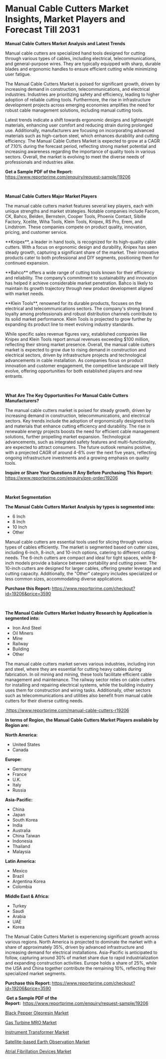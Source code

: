 <p><h1>Manual Cable Cutters Market Insights, Market Players and Forecast Till 2031</h1></p><p><strong>Manual Cable Cutters Market Analysis and Latest Trends</strong></p>
<p><p>Manual cable cutters are specialized hand tools designed for cutting through various types of cables, including electrical, telecommunications, and general-purpose wires. They are typically equipped with sharp, durable blades and ergonomic handles to ensure efficient cutting while minimizing user fatigue.  </p><p>The Manual Cable Cutters Market is poised for significant growth, driven by increasing demand in construction, telecommunications, and electrical industries. Industries are prioritizing safety and efficiency, leading to higher adoption of reliable cutting tools. Furthermore, the rise in infrastructure development projects across emerging economies amplifies the need for robust cable management solutions, including manual cutting tools.</p><p>Latest trends indicate a shift towards ergonomic designs and lightweight materials, enhancing user comfort and reducing strain during prolonged use. Additionally, manufacturers are focusing on incorporating advanced materials such as high-carbon steel, which enhances durability and cutting efficiency. The Manual Cable Cutters Market is expected to grow at a CAGR of 7.10% during the forecast period, reflecting strong market potential and increasing awareness regarding the importance of quality tools in various sectors. Overall, the market is evolving to meet the diverse needs of professionals and industries alike.</p></p>
<p><strong>Get a Sample PDF of the Report:&nbsp;</strong> <a href="https://www.reportprime.com/enquiry/request-sample/19206?utm_campaign=1836&utm_medium=2&utm_source=Github&utm_content=ia&utm_term=22112024&utm_id=manual-cable-cutters">https://www.reportprime.com/enquiry/request-sample/19206</a></p>
<p>&nbsp;</p>
<p><strong>Manual Cable Cutters Major Market Players</strong></p>
<p><p>The manual cable cutters market features several key players, each with unique strengths and market strategies. Notable companies include Facom, CK, Bahco, Belden, Bernstein, Cooper Tools, Phoenix Contact, Sibille Factory, Xcelite, Wiha Tools, Klein Tools, Knipex, RS Pro, Erem, and Lindstrom. These companies compete on product quality, innovation, pricing, and customer service.</p><p>**Knipex**, a leader in hand tools, is recognized for its high-quality cable cutters. With a focus on ergonomic design and durability, Knipex has seen steady growth, capturing a significant share of the market. Their innovative products cater to both professional and DIY segments, positioning them for continued expansion.</p><p>**Bahco** offers a wide range of cutting tools known for their efficiency and reliability. The company’s commitment to sustainability and innovation has helped it achieve considerable market penetration. Bahco is likely to maintain its growth trajectory through new product development aligned with market needs.</p><p>**Klein Tools**, renowned for its durable products, focuses on the electrical and telecommunications sectors. The company's strong brand loyalty among professionals and robust distribution channels contribute to its solid market performance. Klein Tools is projected to grow further by expanding its product line to meet evolving industry standards.</p><p>While specific sales revenue figures vary, established companies like Knipex and Klein Tools report annual revenues exceeding $100 million, reflecting their strong market presence. Overall, the manual cable cutters market is expected to grow due to rising demand in construction and electrical sectors, driven by infrastructure projects and technological advancements in cable installation. As companies focus on product innovation and customer engagement, the competitive landscape will likely evolve, offering opportunities for both established players and new entrants.</p></p>
<p>&nbsp;</p>
<p><strong>What Are The Key Opportunities For Manual Cable Cutters Manufacturers?</strong></p>
<p><p>The manual cable cutters market is poised for steady growth, driven by increasing demand in construction, telecommunications, and electrical sectors. Key trends include the adoption of ergonomically designed tools and materials that enhance cutting efficiency and durability. The rise in renewable energy projects boosts the need for efficient cable management solutions, further propelling market expansion. Technological advancements, such as integrated safety features and multi-functionality, are expected to attract consumers. The future outlook remains positive, with a projected CAGR of around 4-6% over the next five years, reflecting ongoing infrastructure investments and a growing emphasis on quality tools.</p></p>
<p><strong>Inquire or Share Your Questions If Any Before Purchasing This Report:</strong> <a href="https://www.reportprime.com/enquiry/pre-order/19206?utm_campaign=1836&utm_medium=2&utm_source=Github&utm_content=ia&utm_term=22112024&utm_id=manual-cable-cutters">https://www.reportprime.com/enquiry/pre-order/19206</a></p>
<p>&nbsp;</p>
<p><strong>Market Segmentation</strong></p>
<p><strong>The Manual Cable Cutters Market Analysis by types is segmented into:</strong></p>
<p><ul><li>6 Inch</li><li>8 Inch</li><li>10 Inch</li><li>Other</li></ul></p>
<p><p>Manual cable cutters are essential tools used for slicing through various types of cables efficiently. The market is segmented based on cutter sizes, including 6-inch, 8-inch, and 10-inch options, catering to different cutting needs. The 6-inch cutters are compact and ideal for tight spaces, while 8-inch models provide a balance between portability and cutting power. The 10-inch cutters are designed for larger cables, offering greater leverage and cutting capacity. Additionally, the "Other" category includes specialized or less common sizes, accommodating diverse applications.</p></p>
<p><strong>Purchase this Report:&nbsp;</strong><a href="https://www.reportprime.com/checkout?id=19206&price=3590&utm_campaign=1836&utm_medium=2&utm_source=Github&utm_content=ia&utm_term=22112024&utm_id=manual-cable-cutters">https://www.reportprime.com/checkout?id=19206&price=3590</a></p>
<p>&nbsp;</p>
<p><strong>The Manual Cable Cutters Market Industry Research by Application is segmented into:</strong></p>
<p><ul><li>Iron And Steel</li><li>Oil Miners</li><li>Mine</li><li>Railway</li><li>Building</li><li>Other</li></ul></p>
<p><p>The manual cable cutters market serves various industries, including iron and steel, where they are essential for cutting heavy cables during fabrication. In oil mining and mining, these tools facilitate efficient cable management and maintenance. The railway sector relies on cable cutters for installing and repairing electrical systems, while the building industry uses them for construction and wiring tasks. Additionally, other sectors such as telecommunications and utilities also benefit from manual cable cutters for their diverse cutting needs.</p></p>
<p><a href="https://www.reportprime.com/manual-cable-cutters-r19206?utm_campaign=1836&utm_medium=2&utm_source=Github&utm_content=ia&utm_term=22112024&utm_id=manual-cable-cutters">&nbsp;https://www.reportprime.com/manual-cable-cutters-r19206</a></p>
<p><strong>In terms of Region, the Manual Cable Cutters Market Players available by Region are:</strong></p>
<p>
    <p> <strong> North America: </strong>
        <ul>
            <li>United States</li>
            <li>Canada</li>
        </ul>
        </p> 
    <p> <strong> Europe: </strong>
        <ul>
            <li>Germany</li>
            <li>France</li>
            <li>U.K.</li>
            <li>Italy</li>
            <li>Russia</li>
        </ul>
        </p> 
    <p> <strong> Asia-Pacific: </strong>
        <ul>
            <li>China</li>
            <li>Japan</li>
            <li>South Korea</li>
            <li>India</li>
            <li>Australia</li>
            <li>China Taiwan</li>
            <li>Indonesia</li>
            <li>Thailand</li>
            <li>Malaysia</li>
        </ul>
        </p> 
    <p> <strong> Latin America: </strong>
        <ul>
            <li>Mexico</li>
            <li>Brazil</li>
            <li>Argentina Korea</li>
            <li>Colombia</li>
        </ul>
        </p> 
    <p> <strong> Middle East & Africa: </strong>
        <ul>
            <li>Turkey</li>
            <li>Saudi</li>
            <li>Arabia</li>
            <li>UAE</li>
            <li>Korea</li>
        </ul>
    </p>
    </p>
<p><p>The Manual Cable Cutters Market is experiencing significant growth across various regions. North America is projected to dominate the market with a share of approximately 35%, driven by advanced infrastructure and increasing demand for electrical installations. Asia-Pacific is anticipated to follow, capturing around 30% of market share due to rapid industrialization and expanding construction activities. Europe holds a share of 25%, while the USA and China together contribute the remaining 10%, reflecting their specialized market segments.</p></p>
<p><strong>Purchase this Report: </strong><a href="https://www.reportprime.com/checkout?id=19206&price=3590&utm_campaign=1836&utm_medium=2&utm_source=Github&utm_content=ia&utm_term=22112024&utm_id=manual-cable-cutters">https://www.reportprime.com/checkout?id=19206&price=3590</a></p>
<p>&nbsp;<strong>Get a Sample PDF of the Report:&nbsp;&nbsp;</strong><a href="https://www.reportprime.com/enquiry/request-sample/19206?utm_campaign=1836&utm_medium=2&utm_source=Github&utm_content=ia&utm_term=22112024&utm_id=manual-cable-cutters">https://www.reportprime.com/enquiry/request-sample/19206</a></p>
<p><strong></strong></p>
<p><p><a href="https://www.linkedin.com/pulse/forecast-of84-cagr-study-black-pepper-oleoresin-market-houre?utm_campaign=1836&utm_medium=2&utm_source=Github&utm_content=ia&utm_term=22112024&utm_id=manual-cable-cutters">Black Pepper Oleoresin Market</a></p><p><a href="https://issuu.com/reportprime-2/docs/gas-turbine-mro-market-size-2030.pp_45882a40eb16c7?utm_campaign=1836&utm_medium=2&utm_source=Github&utm_content=ia&utm_term=22112024&utm_id=manual-cable-cutters">Gas Turbine MRO Market</a></p><p><a href="https://www.linkedin.com/pulse/analysis-global-instrument-transformer-market-type-application-xwcge?utm_campaign=1836&utm_medium=2&utm_source=Github&utm_content=ia&utm_term=22112024&utm_id=manual-cable-cutters">Instrument Transformer Market</a></p><p><a href="https://issuu.com/reportprime-2/docs/satellite-based-earth-observation-m_5077f38fed0ef6?utm_campaign=1836&utm_medium=2&utm_source=Github&utm_content=ia&utm_term=22112024&utm_id=manual-cable-cutters">Satellite-based Earth Observation Market</a></p><p><a href="https://www.linkedin.com/pulse/atrial-fibrillation-devicesmarket-size-trends-growth-rate-scs3e?utm_campaign=1836&utm_medium=2&utm_source=Github&utm_content=ia&utm_term=22112024&utm_id=manual-cable-cutters">Atrial Fibrillation Devices Market</a></p></p>
